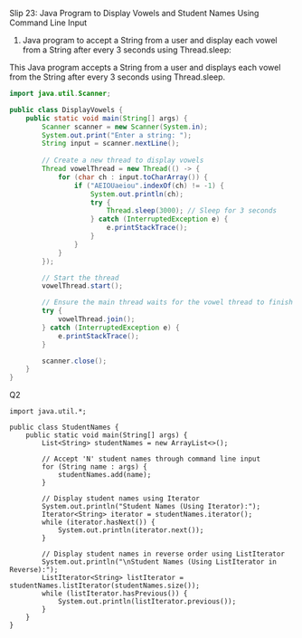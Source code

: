 Slip 23: Java Program to Display Vowels and Student Names Using Command Line Input

1. Java program to accept a String from a user and display each vowel from a String after every 3 seconds using Thread.sleep:

This Java program accepts a String from a user and displays each vowel from the String after every 3 seconds using Thread.sleep.

```java
import java.util.Scanner;

public class DisplayVowels {
    public static void main(String[] args) {
        Scanner scanner = new Scanner(System.in);
        System.out.print("Enter a string: ");
        String input = scanner.nextLine();
        
        // Create a new thread to display vowels
        Thread vowelThread = new Thread(() -> {
            for (char ch : input.toCharArray()) {
                if ("AEIOUaeiou".indexOf(ch) != -1) {
                    System.out.println(ch);
                    try {
                        Thread.sleep(3000); // Sleep for 3 seconds
                    } catch (InterruptedException e) {
                        e.printStackTrace();
                    }
                }
            }
        });

        // Start the thread
        vowelThread.start();

        // Ensure the main thread waits for the vowel thread to finish
        try {
            vowelThread.join();
        } catch (InterruptedException e) {
            e.printStackTrace();
        }

        scanner.close();
    }
}
```
Q2
```
import java.util.*;

public class StudentNames {
    public static void main(String[] args) {
        List<String> studentNames = new ArrayList<>();
        
        // Accept 'N' student names through command line input
        for (String name : args) {
            studentNames.add(name);
        }

        // Display student names using Iterator
        System.out.println("Student Names (Using Iterator):");
        Iterator<String> iterator = studentNames.iterator();
        while (iterator.hasNext()) {
            System.out.println(iterator.next());
        }

        // Display student names in reverse order using ListIterator
        System.out.println("\nStudent Names (Using ListIterator in Reverse):");
        ListIterator<String> listIterator = studentNames.listIterator(studentNames.size());
        while (listIterator.hasPrevious()) {
            System.out.println(listIterator.previous());
        }
    }
}
```
